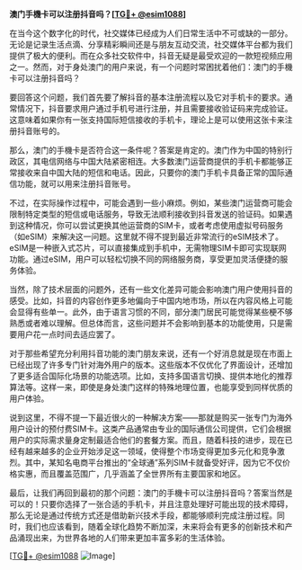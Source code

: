 **澳门手機卡可以注册抖音吗？[[TG💪+ @esim1088](https://t.me/s/esim1088)]**

在当今这个数字化的时代，社交媒体已经成为人们日常生活中不可或缺的一部分。无论是记录生活点滴、分享精彩瞬间还是与朋友互动交流，社交媒体平台都为我们提供了极大的便利。而在众多社交软件中，抖音无疑是最受欢迎的一款短视频应用之一。然而，对于身处澳门的用户来说，有一个问题时常困扰着他们：澳门的手機卡可以注册抖音吗？

要回答这个问题，我们首先要了解抖音的基本注册流程以及它对手机卡的要求。通常情况下，抖音要求用户通过手机号进行注册，并且需要接收验证码来完成验证。这意味着如果你有一张支持国际短信接收的手机卡，理论上是可以使用这张卡来注册抖音账号的。

那么，澳门的手機卡是否符合这一条件呢？答案是肯定的。澳门作为中国的特别行政区，其电信网络与中国大陆紧密相连。大多数澳门运营商提供的手机卡都能够正常接收来自中国大陆的短信和电话。因此，只要你的澳门手机卡具备正常的国际通信功能，就可以用来注册抖音账号。

不过，在实际操作过程中，可能会遇到一些小麻烦。例如，某些澳门运营商可能会限制特定类型的短信或电话服务，导致无法顺利接收到抖音发送的验证码。如果遇到这种情况，你可以尝试更换其他运营商的SIM卡，或者考虑使用虚拟号码服务（如eSIM）来解决这一问题。这里就不得不提到最近非常流行的eSIM技术了。eSIM是一种嵌入式芯片，可以直接集成到手机中，无需物理SIM卡即可实现联网功能。通过eSIM，用户可以轻松切换不同的网络服务商，享受更加灵活便捷的服务体验。

当然，除了技术层面的问题外，还有一些文化差异可能会影响澳门用户使用抖音的感受。比如，抖音的内容创作更多地偏向于中国内地市场，所以在内容风格上可能会显得有些单一。此外，由于语言习惯的不同，部分澳门居民可能觉得某些梗不够熟悉或者难以理解。但总体而言，这些问题并不会影响到基本的功能使用，只是需要用户花一点时间去适应罢了。

对于那些希望充分利用抖音功能的澳门朋友来说，还有一个好消息就是现在市面上已经出现了许多专门针对海外用户的版本。这些版本不仅优化了界面设计，还增加了更多适合国际化场景的功能选项。比如，支持多国语言切换、提供本地化的推荐算法等。这样一来，即使是身处澳门这样的特殊地理位置，也能享受到同样优质的用户体验。

说到这里，不得不提一下最近很火的一种解决方案——那就是购买一张专门为海外用户设计的预付费SIM卡。这类产品通常由专业的国际通信公司提供，它们会根据用户的实际需求量身定制最适合他们的套餐方案。而且，随着科技的进步，现在已经有越来越多的企业开始涉足这一领域，使得整个市场变得更加多元化和竞争激烈。其中，某知名电商平台推出的“全球通”系列SIM卡就备受好评，因为它不仅价格实惠，而且覆盖范围广，几乎涵盖了全世界所有主要国家和地区。

最后，让我们再回到最初的那个问题：澳门的手機卡可以注册抖音吗？答案当然是可以的！只要你选择了一张合适的手机卡，并且注意处理好可能出现的技术障碍，那么无论是通过传统方式还是借助新兴技术手段，都能够顺利完成注册过程。同时，我们也应该看到，随着全球化趋势不断加深，未来将会有更多的创新技术和产品涌现出来，为世界各地的人们带来更加丰富多彩的生活体验。

[[TG💪+ @esim1088](https://t.me/s/esim1088) ![Image](https://i.postimg.cc/4NQfJmqS/Snipaste-2025-05-13-00-14-12.png)]